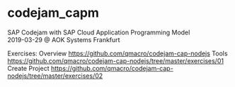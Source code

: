 # codejam_capm
SAP Codejam with SAP Cloud Application Programming Model\
2019-03-29 @ AOK Systems Frankfurt

Exercises: 
Overview https://github.com/qmacro/codejam-cap-nodejs
Tools https://github.com/qmacro/codejam-cap-nodejs/tree/master/exercises/01
Create Project https://github.com/qmacro/codejam-cap-nodejs/tree/master/exercises/02
